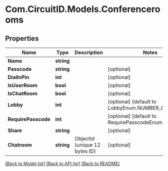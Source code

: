 
# Com.CircuitID.Models.Conferencerooms

## Properties

Name | Type | Description | Notes
------------ | ------------- | ------------- | -------------
**Name** | **string** |  | 
**Passcode** | **string** |  | [optional] 
**DialInPin** | **int** |  | [optional] 
**IsUserRoom** | **bool** |  | [optional] 
**IsChatRoom** | **bool** |  | [optional] 
**Lobby** | **int** |  | [optional] [default to LobbyEnum.NUMBER_0]
**RequirePasscode** | **int** |  | [optional] [default to RequirePasscodeEnum.NUMBER_0]
**Share** | **string** |  | [optional] 
**Chatroom** | **string** | ObjectId (unique 12 bytes ID) | [optional] 

[[Back to Model list]](../README.md#documentation-for-models)
[[Back to API list]](../README.md#documentation-for-api-endpoints)
[[Back to README]](../README.md)

